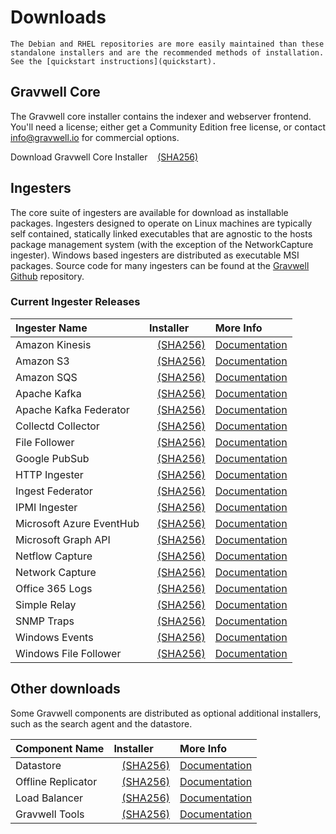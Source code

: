 # Downloads

```{attention}
The Debian and RHEL repositories are more easily maintained than these standalone installers and are the recommended methods of installation. See the [quickstart instructions](quickstart).
```

## Gravwell Core

The Gravwell core installer contains the indexer and webserver frontend. You'll need a license; either get a Community Edition free license, or contact info@gravwell.io for commercial options.

Download Gravwell Core Installer <a data-custom-class="hash-popover" href="https://update.gravwell.io/archive/5.2.1/installers/gravwell_5.2.1.sh"><i class="fa-solid fa-download"></i></a>&nbsp;&nbsp;&nbsp;<a data-custom-class="hash-popover" href="javascript:void\(0\)" data-toggle="popover" data-placement="bottom" data-html="true" data-content='<code class="docutils literal notranslate"><span class="pre">7c68be7a675430edcea07e001a833caae272946adb8e92c5966db43c4120bbfd</span></code>'>(SHA256)</a>

## Ingesters

The core suite of ingesters are available for download as installable packages.  Ingesters designed to operate on Linux machines are typically self contained, statically linked executables that are agnostic to the hosts package management system (with the exception of the NetworkCapture ingester).  Windows based ingesters are distributed as executable MSI packages.  Source code for many ingesters can be found at the [Gravwell Github](https://github.com/gravwell/gravwell/tree/master/ingesters) repository.

### Current Ingester Releases
| Ingester Name | Installer    | More Info |
| :------------ | :----------- | :-------- |
| Amazon Kinesis | <a data-custom-class="hash-popover" href="https://update.gravwell.io/archive/5.2.1/installers/gravwell_kinesis_ingest_installer_5.2.1.sh"><i class="fa-solid fa-download"></i></a>&nbsp;&nbsp;&nbsp;<a data-custom-class="hash-popover" href="javascript:void\(0\)" data-toggle="popover" data-placement="bottom" data-html="true" data-content='<code class="docutils literal notranslate"><span class="pre">ddb50b87ae35c352eadfc64c04db6ef00adf968377574115f1fa9c5cf7aae545</span></code>'>(SHA256)</a> | [Documentation](/ingesters/kinesis)|
| Amazon S3 | <a data-custom-class="hash-popover" href="https://update.gravwell.io/archive/5.2.1/installers/gravwell_s3_ingest_installer_5.2.1.sh"><i class="fa-solid fa-download"></i></a>&nbsp;&nbsp;&nbsp;<a data-custom-class="hash-popover" href="javascript:void\(0\)" data-toggle="popover" data-placement="bottom" data-html="true" data-content='<code class="docutils literal notranslate"><span class="pre">c7f026ce2eb33773c277ec8b35e82531400525ad3e3976bd0f1457f6a56f0a4d</span></code>'>(SHA256)</a> | [Documentation](/ingesters/s3)|
| Amazon SQS | <a data-custom-class="hash-popover" href="https://update.gravwell.io/archive/5.2.1/installers/gravwell_sqs_ingest_installer_5.2.1.sh"><i class="fa-solid fa-download"></i></a>&nbsp;&nbsp;&nbsp;<a data-custom-class="hash-popover" href="javascript:void\(0\)" data-toggle="popover" data-placement="bottom" data-html="true" data-content='<code class="docutils literal notranslate"><span class="pre">7de30bcd9c069f5ad1ec21ec54f958521520fb7860142e9b6056caa5063ef366</span></code>'>(SHA256)</a> | [Documentation](/ingesters/sqs)|
| Apache Kafka | <a data-custom-class="hash-popover" href="https://update.gravwell.io/archive/5.2.1/installers/gravwell_kafka_installer_5.2.1.sh"><i class="fa-solid fa-download"></i></a>&nbsp;&nbsp;&nbsp;<a data-custom-class="hash-popover" href="javascript:void\(0\)" data-toggle="popover" data-placement="bottom" data-html="true" data-content='<code class="docutils literal notranslate"><span class="pre">3176542b48f5048d8b2afd20788a0c18465db5106e54d8bcee7b4ac44a88c93c</span></code>'>(SHA256)</a> | [Documentation](/ingesters/kafka)|
| Apache Kafka Federator | <a data-custom-class="hash-popover" href="https://update.gravwell.io/archive/5.2.1/installers/gravwell_kafka_federator_installer_5.2.1.sh"><i class="fa-solid fa-download"></i></a>&nbsp;&nbsp;&nbsp;<a data-custom-class="hash-popover" href="javascript:void\(0\)" data-toggle="popover" data-placement="bottom" data-html="true" data-content='<code class="docutils literal notranslate"><span class="pre">ba67bdaba8bdb139cf2c29a5ea48e8b6b29f15e24f29d7f4aa8ef3b4fa00c946</span></code>'>(SHA256)</a> | [Documentation](/ingesters/federators/kafkafederator)|
| Collectd Collector | <a data-custom-class="hash-popover" href="https://update.gravwell.io/archive/5.2.1/installers/gravwell_collectd_installer_5.2.1.sh"><i class="fa-solid fa-download"></i></a>&nbsp;&nbsp;&nbsp;<a data-custom-class="hash-popover" href="javascript:void\(0\)" data-toggle="popover" data-placement="bottom" data-html="true" data-content='<code class="docutils literal notranslate"><span class="pre">4386e07fd1f7931aced8fa72cbb2bdf234a1911db04a9fd854299f8229027366</span></code>'>(SHA256)</a> | [Documentation](/ingesters/collectd) |
| File Follower | <a data-custom-class="hash-popover" href="https://update.gravwell.io/archive/5.2.1/installers/gravwell_file_follow_installer_5.2.1.sh"><i class="fa-solid fa-download"></i></a>&nbsp;&nbsp;&nbsp;<a data-custom-class="hash-popover" href="javascript:void\(0\)" data-toggle="popover" data-placement="bottom" data-html="true" data-content='<code class="docutils literal notranslate"><span class="pre">e4283a851a717e1f8d22fb3e786a181ecc26bfe74d79c22bfe038cb55174344a</span></code>'>(SHA256)</a> | [Documentation](/ingesters/file_follow) |
| Google PubSub | <a data-custom-class="hash-popover" href="https://update.gravwell.io/archive/5.2.1/installers/gravwell_pubsub_ingest_installer_5.2.1.sh"><i class="fa-solid fa-download"></i></a>&nbsp;&nbsp;&nbsp;<a data-custom-class="hash-popover" href="javascript:void\(0\)" data-toggle="popover" data-placement="bottom" data-html="true" data-content='<code class="docutils literal notranslate"><span class="pre">d2c8401dddae9f82bafd8f91ea580de4b7c0dc2245bede48d1ff225db822c9a6</span></code>'>(SHA256)</a> | [Documentation](/ingesters/pubsub)|
| HTTP Ingester | <a data-custom-class="hash-popover" href="https://update.gravwell.io/archive/5.2.1/installers/gravwell_http_ingester_installer_5.2.1.sh"><i class="fa-solid fa-download"></i></a>&nbsp;&nbsp;&nbsp;<a data-custom-class="hash-popover" href="javascript:void\(0\)" data-toggle="popover" data-placement="bottom" data-html="true" data-content='<code class="docutils literal notranslate"><span class="pre">faac876ddb2b58cd63767bf852bbe1f3db40ec49a59844c8368b1d60ceecacd7</span></code>'>(SHA256)</a> | [Documentation](/ingesters/http) |
| Ingest Federator | <a data-custom-class="hash-popover" href="https://update.gravwell.io/archive/5.2.1/installers/gravwell_federator_installer_5.2.1.sh"><i class="fa-solid fa-download"></i></a>&nbsp;&nbsp;&nbsp;<a data-custom-class="hash-popover" href="javascript:void\(0\)" data-toggle="popover" data-placement="bottom" data-html="true" data-content='<code class="docutils literal notranslate"><span class="pre">229dff697506f8ff7601391b40fbdc653352dff2a640f224cfd206665f3e15ee</span></code>'>(SHA256)</a> | [Documentation](/ingesters/federators/federator) |
| IPMI Ingester | <a data-custom-class="hash-popover" href="https://update.gravwell.io/archive/5.2.1/installers/gravwell_ipmi_installer_5.2.1.sh"><i class="fa-solid fa-download"></i></a>&nbsp;&nbsp;&nbsp;<a data-custom-class="hash-popover" href="javascript:void\(0\)" data-toggle="popover" data-placement="bottom" data-html="true" data-content='<code class="docutils literal notranslate"><span class="pre">f1dce66fd9f9895e83be635da889a1ff2252fc05039d587e86cd91024d10bf09</span></code>'>(SHA256)</a> | [Documentation](/ingesters/ipmi)|
| Microsoft Azure EventHub | <a data-custom-class="hash-popover" href="https://update.gravwell.io/archive/5.2.1/installers/gravwell_azure_event_hubs_ingest_installer_5.2.1.sh"><i class="fa-solid fa-download"></i></a>&nbsp;&nbsp;&nbsp;<a data-custom-class="hash-popover" href="javascript:void\(0\)" data-toggle="popover" data-placement="bottom" data-html="true" data-content='<code class="docutils literal notranslate"><span class="pre">1f0154f43c575d1762ab1d7302e401b45e2995177515730dbcd476763443fa18</span></code>'>(SHA256)</a> | [Documentation](/ingesters/eventhubs)|
| Microsoft Graph API | <a data-custom-class="hash-popover" href="https://update.gravwell.io/archive/5.2.1/installers/gravwell_msgraph_installer_5.2.1.sh"><i class="fa-solid fa-download"></i></a>&nbsp;&nbsp;&nbsp;<a data-custom-class="hash-popover" href="javascript:void\(0\)" data-toggle="popover" data-placement="bottom" data-html="true" data-content='<code class="docutils literal notranslate"><span class="pre">a4b182f9fe369dce2851384f7b9a81aa2626d5f8bbba44ce90abc10ca1940b8b</span></code>'>(SHA256)</a> | [Documentation](/ingesters/msg)|
| Netflow Capture | <a data-custom-class="hash-popover" href="http://update.gravwell.io/archive/5.2.1/installers/gravwell_netflow_capture_installer_5.2.1.sh"><i class="fa-solid fa-download"></i></a>&nbsp;&nbsp;&nbsp;<a data-custom-class="hash-popover" href="javascript:void\(0\)" data-toggle="popover" data-placement="bottom" data-html="true" data-content='<code class="docutils literal notranslate"><span class="pre">8a95eaaa83d373adff06449b30a3f42e762864a4f27440fc69464499b6dea4bc</span></code>'>(SHA256)</a> | [Documentation](/ingesters/netflow) |
| Network Capture | <a data-custom-class="hash-popover" href="https://update.gravwell.io/archive/5.2.1/installers/gravwell_network_capture_installer_5.2.1.sh"><i class="fa-solid fa-download"></i></a>&nbsp;&nbsp;&nbsp;<a data-custom-class="hash-popover" href="javascript:void\(0\)" data-toggle="popover" data-placement="bottom" data-html="true" data-content='<code class="docutils literal notranslate"><span class="pre">02ebfa50a9cc2de31a04889d541f4bffe47a46ad41a08627ddd22052713c540b</span></code>'>(SHA256)</a> | [Documentation](/ingesters/pcap) |
| Office 365 Logs | <a data-custom-class="hash-popover" href="https://update.gravwell.io/archive/5.2.1/installers/gravwell_o365_installer_5.2.1.sh"><i class="fa-solid fa-download"></i></a>&nbsp;&nbsp;&nbsp;<a data-custom-class="hash-popover" href="javascript:void\(0\)" data-toggle="popover" data-placement="bottom" data-html="true" data-content='<code class="docutils literal notranslate"><span class="pre">12a383efae14ff052a6573c0408d0616d26edb587acfb7f0dac5690e62e2f6b7</span></code>'>(SHA256)</a> | [Documentation](/ingesters/o365)|
| Simple Relay | <a data-custom-class="hash-popover" href="https://update.gravwell.io/archive/5.2.1/installers/gravwell_simple_relay_installer_5.2.1.sh"><i class="fa-solid fa-download"></i></a>&nbsp;&nbsp;&nbsp;<a data-custom-class="hash-popover" href="javascript:void\(0\)" data-toggle="popover" data-placement="bottom" data-html="true" data-content='<code class="docutils literal notranslate"><span class="pre">d7c48304a99ea854530df6249ed56ef359124660ef894e044aa2838dd0893c1f</span></code>'>(SHA256)</a> | [Documentation](/ingesters/simple_relay)|
| SNMP Traps | <a data-custom-class="hash-popover" href="https://update.gravwell.io/archive/5.2.1/installers/gravwell_snmp_ingest_installer_5.2.1.sh"><i class="fa-solid fa-download"></i></a>&nbsp;&nbsp;&nbsp;<a data-custom-class="hash-popover" href="javascript:void\(0\)" data-toggle="popover" data-placement="bottom" data-html="true" data-content='<code class="docutils literal notranslate"><span class="pre">89e1364eddfc6429a2fef6030b8e49a17a486424768f888c84e9b344a247a402</span></code>'>(SHA256)</a> | [Documentation](/ingesters/snmp)|
| Windows Events | <a data-custom-class="hash-popover" href="https://update.gravwell.io/archive/5.2.1/installers/gravwell_win_events_5.2.1.msi"><i class="fa-solid fa-download"></i></a>&nbsp;&nbsp;&nbsp;<a data-custom-class="hash-popover" href="javascript:void\(0\)" data-toggle="popover" data-placement="bottom" data-html="true" data-content='<code class="docutils literal notranslate"><span class="pre">ecac763dacc7790bf19828accbe1b8887b20ed06455ef5c42b820eb016b8055f</span></code>'>(SHA256)</a> | [Documentation](/ingesters/winevent) |
| Windows File Follower | <a data-custom-class="hash-popover" href="https://update.gravwell.io/archive/5.2.1/installers/gravwell_file_follow_5.2.1.msi"><i class="fa-solid fa-download"></i></a>&nbsp;&nbsp;&nbsp;<a data-custom-class="hash-popover" href="javascript:void\(0\)" data-toggle="popover" data-placement="bottom" data-html="true" data-content='<code class="docutils literal notranslate"><span class="pre">6e091be8c14e5c2ad1d6dee951509289c6895962c7531b4f75907fd760881837</span></code>'>(SHA256)</a> | [Documentation](/ingesters/win_file_follow) |

## Other downloads

Some Gravwell components are distributed as optional additional installers, such as the search agent and the datastore.

| Component Name | Installer    | More Info |
| :------------- | :----------- | :-------- |
| Datastore | <a data-custom-class="hash-popover" href="https://update.gravwell.io/archive/5.2.1/installers/gravwell_datastore_installer_5.2.1.sh"><i class="fa-solid fa-download"></i></a>&nbsp;&nbsp;&nbsp;<a data-custom-class="hash-popover" href="javascript:void\(0\)" data-toggle="popover" data-placement="bottom" data-html="true" data-content='<code class="docutils literal notranslate"><span class="pre">6bda2e4ad5878123c4e3ce09e47876a00e795dc6c598d09c481dd867a1413210</span></code>'>(SHA256)</a> | [Documentation](/distributed/frontend) |
| Offline Replicator | <a data-custom-class="hash-popover" href="https://update.gravwell.io/archive/5.2.1/installers/gravwell_offline_replication_installer_5.2.1.sh"><i class="fa-solid fa-download"></i></a>&nbsp;&nbsp;&nbsp;<a data-custom-class="hash-popover" href="javascript:void\(0\)" data-toggle="popover" data-placement="bottom" data-html="true" data-content='<code class="docutils literal notranslate"><span class="pre">9e3ab737f79564a1a0db64b81571f549c805e59716a5ce8a80512acf88fe0863</span></code>'>(SHA256)</a> | [Documentation](/configuration/replication) |
| Load Balancer | <a data-custom-class="hash-popover" href="https://update.gravwell.io/archive/5.2.1/installers/gravwell_loadbalancer_installer_5.2.1.sh"><i class="fa-solid fa-download"></i></a>&nbsp;&nbsp;&nbsp;<a data-custom-class="hash-popover" href="javascript:void\(0\)" data-toggle="popover" data-placement="bottom" data-html="true" data-content='<code class="docutils literal notranslate"><span class="pre">c3fa51707f892b2c507779dab482912e10495378ad8cc784d65da1c2c88047bb</span></code>'>(SHA256)</a> | [Documentation](/distributed/loadbalancer) |
| Gravwell Tools | <a data-custom-class="hash-popover" href="https://update.gravwell.io/archive/5.2.1/installers/gravwell_tools_5.2.1.sh"><i class="fa-solid fa-download"></i></a>&nbsp;&nbsp;&nbsp;<a data-custom-class="hash-popover" href="javascript:void\(0\)" data-toggle="popover" data-placement="bottom" data-html="true" data-content='<code class="docutils literal notranslate"><span class="pre">1e54732628fb214ad13ec45c055b80cc077051503e243540436fb9fa7b4d8689</span></code>'>(SHA256)</a> | [Documentation](/tools/tools)|
